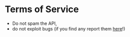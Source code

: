 # Terms of Service
* Do not spam the API,
* do not exploit bugs (if you find any report them [here](https://discord.gg/qaQ2xH52aq)!)
